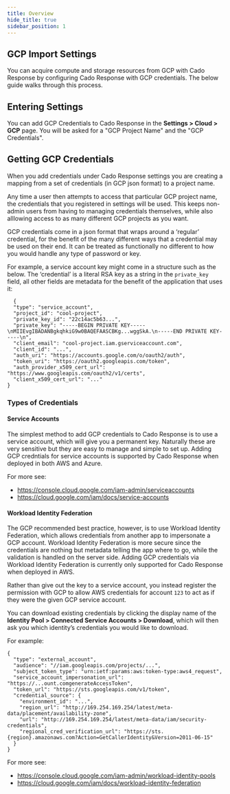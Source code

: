 ```yaml
---
title: Overview
hide_title: true
sidebar_position: 1
---
```


## GCP Import Settings

You can acquire compute and storage resources from GCP with Cado Response by configuring Cado Response with GCP credentials. The below guide walks through this process.

## Entering Settings
You can add GCP Credentials to Cado Response in the **Settings > Cloud > GCP** page.
You will be asked for a "GCP Project Name" and the "GCP Credentials".

## Getting GCP Credentials

When you add credentials under Cado Response settings you are creating a mapping from a set of credentials (in GCP json format) to a project name.

Any time a user then attempts to access that particular GCP project name, the credentials that you registered in settings will be used. This keeps non-admin users from having to managing credentials themselves, while also alllowing access to as many different GCP projects as you want.

GCP credentials come in a json format that wraps around a ‘regular’ credential, for the benefit of the many different ways that a credential may be used on their end. It can be treated as functionally no different to how you would handle any type of password or key.

For example, a service account key might come in a structure such as the below. The ‘credential’ is a literal RSA key as a string in the `private_key` field, all other fields are metadata for the benefit of the application that uses it:

      {
      "type": "service_account",
      "project_id": "cool-project",
      "private_key_id": "22c14ac5b63...",
      "private_key": "-----BEGIN PRIVATE KEY-----\nMIIEvgIBADANBgkqhkiG9w0BAQEFAASCBKg...wggSkA.\n-----END PRIVATE KEY-----\n",
      "client_email": "cool-project.iam.gserviceaccount.com",
      "client_id": "...",
      "auth_uri": "https://accounts.google.com/o/oauth2/auth",
      "token_uri": "https://oauth2.googleapis.com/token",
      "auth_provider_x509_cert_url": "https://www.googleapis.com/oauth2/v1/certs",
      "client_x509_cert_url": "..."
    }

### Types of Credentials

#### Service Accounts

The simplest method to add GCP credentials to Cado Response is to use a service account, which will give you a permanent key. Naturally these are very sensitive but they are easy to manage and simple to set up. Adding GCP credntials for service accounts is supported by Cado Response when deployed in both AWS and Azure.

For more see:
* https://console.cloud.google.com/iam-admin/serviceaccounts
* https://cloud.google.com/iam/docs/service-accounts

#### Workload Identity Federation

The GCP recommended best practice, however, is to use Workload Identity Federation, which allows credentials from another app to impersonate a GCP account. Workload Identity Federation is more secure since the credentials are nothing but metadata telling the app where to go, while the validation is handled on the server side. Adding GCP credentials via Workload Identity Federation is currently only supported for Cado Response when deployed in AWS.

Rather than give out the key to a service account, you instead register the permission with GCP to allow AWS credentials for account `123` to act as if they were the given GCP service account.

You can download existing credentials by clicking the display name of the **Identity Pool > Connected Service Accounts > Download**, which will then ask you which identity’s credentials you would like to download.

For example:

    {
      "type": "external_account",
      "audience": "//iam.googleapis.com/projects/...",
      "subject_token_type": "urn:ietf:params:aws:token-type:aws4_request",
      "service_account_impersonation_url": "https://...ount.comgenerateAccessToken",
      "token_url": "https://sts.googleapis.com/v1/token",
      "credential_source": {
        "environment_id": "...",
        "region_url": "http://169.254.169.254/latest/meta-data/placement/availability-zone",
        "url": "http://169.254.169.254/latest/meta-data/iam/security-credentials",
        "regional_cred_verification_url": "https://sts.{region}.amazonaws.com?Action=GetCallerIdentity&Version=2011-06-15"
      }
    }

For more see:
* https://console.cloud.google.com/iam-admin/workload-identity-pools
* https://cloud.google.com/iam/docs/workload-identity-federation